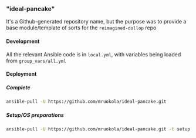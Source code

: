 ### "ideal-pancake"

It's a Github-generated repository name, but the purpose was to provide a base module/template of sorts for the `reimagined-dollop` repo

#### Development

All the relevant Ansible code is in `local.yml`, with variables being loaded from `group_vars/all.yml`

#### Deployment

##### Complete

```sh
ansible-pull -U https://github.com/mruokola/ideal-pancake.git
```

##### Setup/OS preparations

```sh
ansible-pull -U https://github.com/mruokola/ideal-pancake.git -t setup
```

